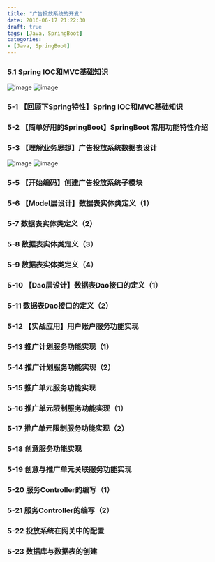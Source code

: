```yaml
---
title: "广告投放系统的开发"
date: 2016-06-17 21:22:30
draft: true
tags: [Java, SpringBoot]
categories:
- [Java, SpringBoot]
---
```


### 5.1 Spring IOC和MVC基础知识
![image](https://user-images.githubusercontent.com/21000558/155646481-21c499d9-19f6-4eda-acc9-4c9b16537c2d.png)
![image](https://user-images.githubusercontent.com/21000558/155647282-e434b10f-0f8e-407f-98a8-b6598d2b1b57.png)


### 5-1 【回顾下Spring特性】Spring IOC和MVC基础知识

### 5-2 【简单好用的SpringBoot】SpringBoot 常用功能特性介绍

### 5-3 【理解业务思想】广告投放系统数据表设计
![image](https://user-images.githubusercontent.com/21000558/155649873-1e390475-a9a9-4a68-9950-91f6497809a8.png)
![image](https://user-images.githubusercontent.com/21000558/155650532-6349fc5b-a0ea-4f1c-b1de-437ef0c13676.png)
 
### 5-5 【开始编码】创建广告投放系统子模块

### 5-6 【Model层设计】数据表实体类定义（1）

### 5-7 数据表实体类定义（2）

### 5-8 数据表实体类定义（3）

### 5-9 数据表实体类定义（4）

### 5-10 【Dao层设计】数据表Dao接口的定义（1）

### 5-11 数据表Dao接口的定义（2）

### 5-12 【实战应用】用户账户服务功能实现

### 5-13 推广计划服务功能实现（1）

### 5-14 推广计划服务功能实现（2）

### 5-15 推广单元服务功能实现

### 5-16 推广单元限制服务功能实现（1）

### 5-17 推广单元限制服务功能实现（2）

### 5-18 创意服务功能实现

### 5-19 创意与推广单元关联服务功能实现

### 5-20 服务Controller的编写（1）

### 5-21 服务Controller的编写（2）

### 5-22 投放系统在网关中的配置

### 5-23 数据库与数据表的创建
